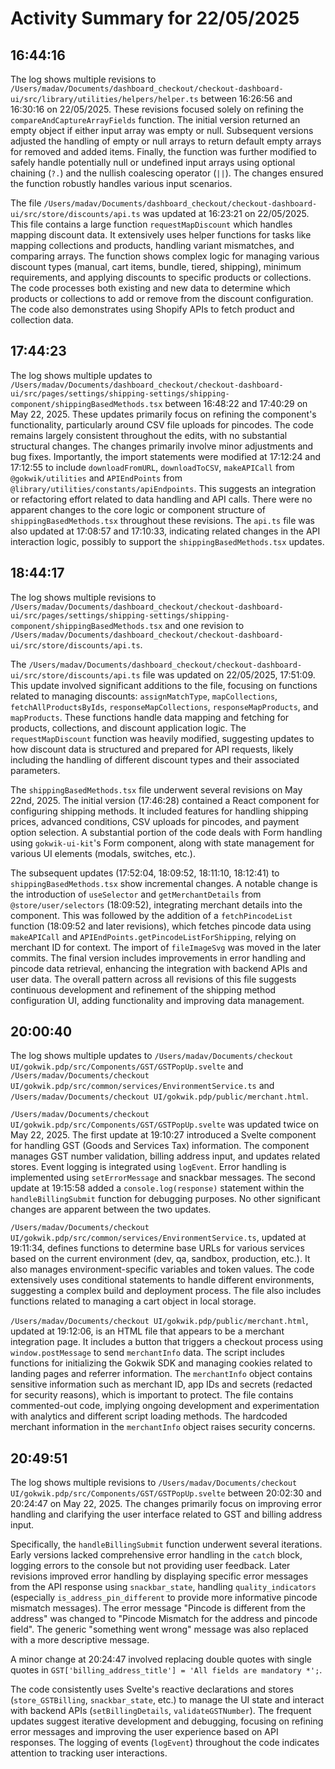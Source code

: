 # Activity Summary for 22/05/2025

## 16:44:16
The log shows multiple revisions to `/Users/madav/Documents/dashboard_checkout/checkout-dashboard-ui/src/library/utilities/helpers/helper.ts` between 16:26:56 and 16:30:16 on 22/05/2025.  These revisions focused solely on refining the `compareAndCaptureArrayFields` function.  The initial version returned an empty object if either input array was empty or null. Subsequent versions adjusted the handling of empty or null arrays to return default empty arrays for removed and added items.  Finally, the function was further modified to safely handle potentially null or undefined input arrays using optional chaining (`?.`) and the nullish coalescing operator (`||`). The changes ensured the function robustly handles various input scenarios.

The file `/Users/madav/Documents/dashboard_checkout/checkout-dashboard-ui/src/store/discounts/api.ts` was updated at 16:23:21 on 22/05/2025. This file contains a large function `requestMapDiscount` which handles mapping discount data.  It extensively uses helper functions for tasks like mapping collections and products, handling variant mismatches, and comparing arrays. The function shows complex logic for managing various discount types (manual, cart items, bundle, tiered, shipping), minimum requirements, and applying discounts to specific products or collections.  The code processes both existing and new data to determine which products or collections to add or remove from the discount configuration.  The code also demonstrates using Shopify APIs to fetch product and collection data.


## 17:44:23
The log shows multiple updates to `/Users/madav/Documents/dashboard_checkout/checkout-dashboard-ui/src/pages/settings/shipping-settings/shipping-component/shippingBasedMethods.tsx`  between 16:48:22 and 17:40:29 on May 22, 2025.  These updates primarily focus on refining the component's functionality, particularly around CSV file uploads for pincodes.  The code remains largely consistent throughout the edits, with no substantial structural changes.  The changes primarily involve minor adjustments and bug fixes.  Importantly, the import statements were modified at 17:12:24 and 17:12:55 to include `downloadFromURL`, `downloadToCSV`, `makeAPICall` from `@gokwik/utilities` and `APIEndPoints` from `@library/utilities/constants/apiEndpoints`. This suggests an integration or refactoring effort related to data handling and API calls.  There were no apparent changes to the core logic or component structure of `shippingBasedMethods.tsx` throughout these revisions.  The `api.ts` file was also updated at 17:08:57 and 17:10:33, indicating related changes in the API interaction logic, possibly to support the `shippingBasedMethods.tsx` updates.


## 18:44:17
The log shows multiple revisions to `/Users/madav/Documents/dashboard_checkout/checkout-dashboard-ui/src/pages/settings/shipping-settings/shipping-component/shippingBasedMethods.tsx` and one revision to `/Users/madav/Documents/dashboard_checkout/checkout-dashboard-ui/src/store/discounts/api.ts`.

The `/Users/madav/Documents/dashboard_checkout/checkout-dashboard-ui/src/store/discounts/api.ts` file was updated on 22/05/2025, 17:51:09. This update involved significant additions to the file, focusing on functions related to managing discounts:  `assignMatchType`, `mapCollections`, `fetchAllProductsByIds`, `responseMapCollections`, `responseMapProducts`, and `mapProducts`.  These functions handle data mapping and fetching for products, collections, and discount application logic.  The `requestMapDiscount` function was heavily modified, suggesting updates to how discount data is structured and prepared for API requests, likely including the handling of different discount types and their associated parameters.

The `shippingBasedMethods.tsx` file underwent several revisions on May 22nd, 2025.  The initial version (17:46:28) contained a React component for configuring shipping methods. It included features for handling shipping prices, advanced conditions, CSV uploads for pincodes, and payment option selection.  A substantial portion of the code deals with Form handling using `gokwik-ui-kit`'s Form component, along with state management for various UI elements (modals, switches, etc.).

The subsequent updates (17:52:04, 18:09:52, 18:11:10, 18:12:41) to `shippingBasedMethods.tsx` show incremental changes.  A notable change is the introduction of `useSelector` and `getMerchantDetails` from `@store/user/selectors` (18:09:52), integrating merchant details into the component.  This was followed by the addition of a `fetchPincodeList` function (18:09:52 and later revisions), which fetches pincode data using `makeAPICall` and  `APIEndPoints.getPincodeListForShipping`, relying on merchant ID for context. The import of `fileImageSvg` was moved in the later commits. The final version includes improvements in error handling and pincode data retrieval,  enhancing the integration with backend APIs and user data.  The overall pattern across all revisions of this file suggests continuous development and refinement of the shipping method configuration UI, adding functionality and improving data management.


## 20:00:40
The log shows multiple updates to `/Users/madav/Documents/checkout UI/gokwik.pdp/src/Components/GST/GSTPopUp.svelte` and `/Users/madav/Documents/checkout UI/gokwik.pdp/src/common/services/EnvironmentService.ts`  and `/Users/madav/Documents/checkout UI/gokwik.pdp/public/merchant.html`.

`/Users/madav/Documents/checkout UI/gokwik.pdp/src/Components/GST/GSTPopUp.svelte` was updated twice on May 22, 2025. The first update at 19:10:27  introduced a Svelte component for handling GST (Goods and Services Tax) information.  The component manages GST number validation, billing address input, and updates related stores.  Event logging is integrated using `logEvent`.  Error handling is implemented using `setErrorMessage` and snackbar messages. The second update at 19:15:58 added a `console.log(response)` statement within the `handleBillingSubmit` function for debugging purposes. No other significant changes are apparent between the two updates.


`/Users/madav/Documents/checkout UI/gokwik.pdp/src/common/services/EnvironmentService.ts`, updated at 19:11:34, defines functions to determine base URLs for various services based on the current environment (dev, qa, sandbox, production, etc.).  It also manages environment-specific variables and token values. The code extensively uses conditional statements to handle different environments, suggesting a complex build and deployment process.  The file also includes functions related to managing a cart object in local storage.


`/Users/madav/Documents/checkout UI/gokwik.pdp/public/merchant.html`, updated at 19:12:06, is an HTML file that appears to be a merchant integration page.  It includes a button that triggers a checkout process using `window.postMessage` to send `merchantInfo` data.  The script includes functions for initializing the Gokwik SDK and managing cookies related to landing pages and referrer information.  The `merchantInfo` object contains sensitive information such as merchant ID, app IDs and secrets (redacted for security reasons), which is important to protect. The file contains commented-out code, implying ongoing development and experimentation with analytics and different script loading methods.  The hardcoded merchant information in the `merchantInfo` object raises security concerns.


## 20:49:51
The log shows multiple revisions to `/Users/madav/Documents/checkout UI/gokwik.pdp/src/Components/GST/GSTPopUp.svelte`  between 20:02:30 and 20:24:47 on May 22, 2025.  The changes primarily focus on improving error handling and clarifying the user interface related to GST and billing address input.

Specifically, the `handleBillingSubmit` function underwent several iterations.  Early versions lacked comprehensive error handling in the `catch` block, logging errors to the console but not providing user feedback. Later revisions improved error handling by displaying specific error messages from the API response using `snackbar_state`, handling  `quality_indicators`  (especially `is_address_pin_different` to provide more informative pincode mismatch messages).  The error message  "Pincode is different from the address" was changed to "Pincode Mismatch for the address and pincode field".  The generic "something went wrong" message was also replaced with a more descriptive message.

A minor change at 20:24:47 involved replacing double quotes with single quotes in  `GST['billing_address_title'] = 'All fields are mandatory *';`.

The code consistently uses Svelte's reactive declarations and stores (`store_GSTBilling`, `snackbar_state`, etc.) to manage the UI state and interact with backend APIs (`setBillingDetails`, `validateGSTNumber`).  The frequent updates suggest iterative development and debugging, focusing on refining error messages and improving the user experience based on API responses.  The logging of events (`logEvent`) throughout the code indicates attention to tracking user interactions.
